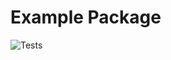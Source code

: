 # Example Package

![Tests](https://github.com/NayaxEmbeddedAutomation/some_shit/actions/workflows/tests.yml/badge.svg)